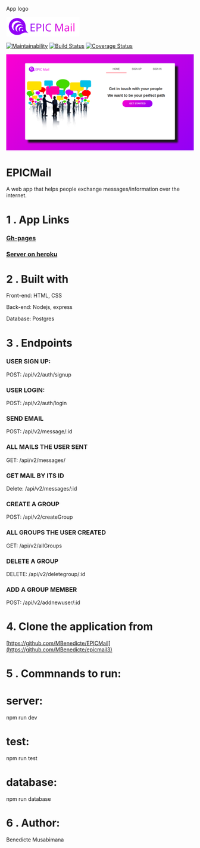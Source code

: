 App logo

![EPIC MAIL](./images/logo&name1.png)

[![Maintainability](https://api.codeclimate.com/v1/badges/92ffb9070918248ca513/maintainability)](https://codeclimate.com/github/MBenedicte/EPICMail/maintainability)
[![Build Status](https://travis-ci.org/MBenedicte/epicmail3.svg?branch=develop)](https://travis-ci.org/MBenedicte/EPICMail)
[![Coverage Status](https://coveralls.io/repos/github/MBenedicte/EPICMail/badge.svg?branch=develop)](https://coveralls.io/github/MBenedicte/EPICMail?branch=develop)

![EPIC MAIL](./images/Epic_mail_landingp.png)

# EPICMail
A web app that helps people exchange messages/information over the internet.


# 1 . App Links

### [Gh-pages](https://mbenedicte.github.io/EPICMail/)

### [Server on heroku](https://epic-mail3.herokuapp.com/)


# 2 . Built with

Front-end: HTML, CSS

Back-end: Nodejs, express

Database: Postgres



# 3 . Endpoints

 ### USER SIGN UP: 

 POST: /api/v2/auth/signup 

 ### USER LOGIN:  
 
 POST: /api/v2/auth/login

 ### SEND EMAIL
 
POST: /api/v2/message/:id

### ALL MAILS THE USER SENT

GET: /api/v2/messages/

### GET MAIL BY ITS ID

Delete: /api/v2/messages/:id

### CREATE A GROUP

POST: /api/v2/createGroup

### ALL GROUPS THE USER CREATED

GET: /api/v2/allGroups

### DELETE A GROUP

DELETE: /api/v2/deletegroup/:id

### ADD A GROUP MEMBER

POST: /api/v2/addnewuser/:id


# 4. Clone the application from

[https://github.com/MBenedicte/EPICMail](https://github.com/MBenedicte/epicmail3)


# 5 . Commnands to run:

# server:

npm run dev 

# test: 
npm run test

# database: 

npm run database

# 6 . Author:

Benedicte Musabimana
